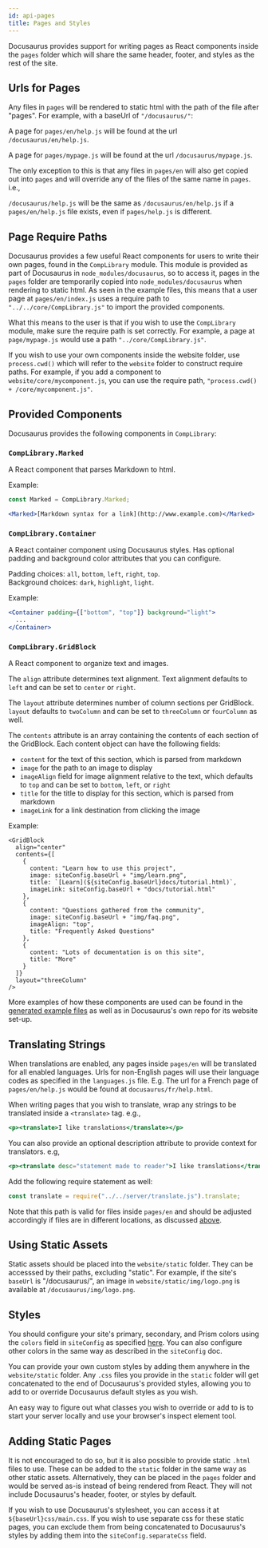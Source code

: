 ```yaml
---
id: api-pages
title: Pages and Styles
---
```


Docusaurus provides support for writing pages as React components inside the `pages` folder which will share the same header, footer, and styles as the rest of the site.

## Urls for Pages

Any files in `pages` will be rendered to static html with the path of the file after "pages". For example, with a baseUrl of `"/docusaurus/"`:

A page for `pages/en/help.js` will be found at the url `/docusaurus/en/help.js`.

A page for `pages/mypage.js` will be found at the url `/docusaurus/mypage.js`.

The only exception to this is that any files in `pages/en` will also get copied out into `pages` and will override any of the files of the same name in `pages`. i.e.,

`/docusaurus/help.js` will be the same as `/docusaurus/en/help.js` if a `pages/en/help.js` file exists, even if `pages/help.js` is different.


## Page Require Paths

Docusaurus provides a few useful React components for users to write their own pages, found in the `CompLibrary` module. This module is provided as part of Docusaurus in `node_modules/docusaurus`, so to access it, pages in the `pages` folder are temporarily copied into `node_modules/docusaurus` when rendering to static html. As seen in the example files, this means that a user page at `pages/en/index.js` uses a require path to `"../../core/CompLibrary.js"` to import the provided components.

What this means to the user is that if you wish to use the `CompLibrary` module, make sure the require path is set correctly. For example, a page at `page/mypage.js` would use a path `"../core/CompLibrary.js"`.

If you wish to use your own components inside the website folder, use `process.cwd()` which will refer to the `website` folder to construct require paths. For example, if you add a component to `website/core/mycomponent.js`, you can use the require path, `"process.cwd() + /core/mycomponent.js"`.

## Provided Components

Docusaurus provides the following components in `CompLibrary`:

### `CompLibrary.Marked` 

A React component that parses Markdown to html.

Example:

```jsx
const Marked = CompLibrary.Marked;

<Marked>[Markdown syntax for a link](http://www.example.com)</Marked>
```

### `CompLibrary.Container`

A React container component using Docusaurus styles. Has optional padding and background color attributes that you can configure.

Padding choices: `all`, `bottom`, `left`, `right`, `top`.  
Background choices: `dark`, `highlight`, `light`.

Example:

```jsx
<Container padding={["bottom", "top"]} background="light">
  ...         
</Container>
```

### `CompLibrary.GridBlock`

A React component to organize text and images. 

The `align` attribute determines text alignment. Text alignment defaults to `left` and can be set to `center` or `right`.

The `layout` attribute determines number of column sections per GridBlock. `layout` defaults to `twoColumn` and can be set to `threeColumn` or `fourColumn` as well.

The `contents` attribute is an array containing the contents of each section of the GridBlock. Each content object can have the following fields: 

- `content` for the text of this section, which is parsed from markdown
- `image` for the path to an image to display 
- `imageAlign` field for image alignment relative to the text, which defaults to `top` and can be set to `bottom`, `left`, or `right`
- `title` for the title to display for this section, which is parsed from markdown
- `imageLink` for a link destination from clicking the image

Example:

```
<GridBlock
  align="center"
  contents={[
    {
      content: "Learn how to use this project",
      image: siteConfig.baseUrl + "img/learn.png",
      title: `[Learn](${siteConfig.baseUrl}docs/tutorial.html)`,
      imageLink: siteConfig.baseUrl + "docs/tutorial.html"
    },
    {
      content: "Questions gathered from the community",
      image: siteConfig.baseUrl + "img/faq.png",
      imageAlign: "top",
      title: "Frequently Asked Questions"
    },
    {
      content: "Lots of documentation is on this site",
      title: "More"
    }
  ]}
  layout="threeColumn"
/>
```

More examples of how these components are used can be found in the [generated example files](getting-started-preparation.md) as well as in Docusaurus's own repo for its website set-up.

## Translating Strings

When translations are enabled, any pages inside `pages/en` will be translated for all enabled languages. Urls for non-English pages will use their language codes as specified in the `languages.js` file. E.g. The url for a French page of `pages/en/help.js` would be found at `docusaurus/fr/help.html`.

When writing pages that you wish to translate, wrap any strings to be translated inside a `<translate>` tag. e.g.,

```jsx
<p><translate>I like translations</translate></p>
```

You can also provide an optional description attribute to provide context for translators. e.g,

```jsx
<p><translate desc="statement made to reader">I like translations</translate></p>
```

Add the following require statement as well:

```js
const translate = require("../../server/translate.js").translate;
```

Note that this path is valid for files inside `pages/en` and should be adjusted accordingly if files are in different locations, as discussed [above](#page-require-paths).

## Using Static Assets

Static assets should be placed into the `website/static` folder. They can be accesssed by their paths, excluding "static". For example, if the site's `baseUrl` is "/docusaurus/", an image in `website/static/img/logo.png` is available at `/docusaurus/img/logo.png`.


## Styles

You should configure your site's primary, secondary, and Prism colors using the `colors` field in `siteConfig` as specified [here](site-config.md). You can also configure other colors in the same way as described in the `siteConfig` doc.

You can provide your own custom styles by adding them anywhere in the `website/static` folder. Any `.css` files you provide in the `static` folder will get concatenated to the end of Docusaurus's provided styles, allowing you to add to or override Docusaurus default styles as you wish.

An easy way to figure out what classes you wish to override or add to is to start your server locally and use your browser's inspect element tool.

## Adding Static Pages

It is not encouraged to do so, but it is also possible to provide static `.html` files to use. These can be added to the `static` folder in the same way as other static assets. Alternatively, they can be placed in the `pages` folder and would be served as-is instead of being rendered from React. They will not include Docusaurus's header, footer, or styles by default.

If you wish to use Docusaurus's stylesheet, you can access it at `${baseUrl}css/main.css`. If you wish to use separate css for these static pages, you can exclude them from being concatenated to Docusaurus's styles by adding them into the `siteConfig.separateCss` field.
